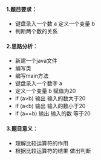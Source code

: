#### 1.题目要求：

- 键盘录入一个数   a  定义一个变量 b
- 判断两个数的关系 

#### 2.思路分析：

- 新建一个java文件
- 编写类
- 编写main方法
- 键盘录入一个数字  a 
- 定义一个变量 b 赋值为20
- if  (a>b)  输出  输入的数大于20
- if  (a<b)  输出   输入的数小于20
- if  (a==b)  输出  输入的数 等于20



#### 3.题目意义：

- 理解比较运算符的作用
- 根据比较运算符的结果 做出判断

